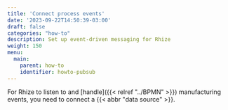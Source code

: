 ```yaml
---
title: 'Connect process events'
date: '2023-09-22T14:50:39-03:00'
draft: false
categories: "how-to"
description: Set up event-driven messaging for Rhize
weight: 150
menu:
  main:
    parent: how-to
    identifier: howto-pubsub
---
```


For Rhize to listen to and [handle]({{< relref "../BPMN" >}}) manufacturing events,
you need to connect a {{< abbr "data source" >}}. 

